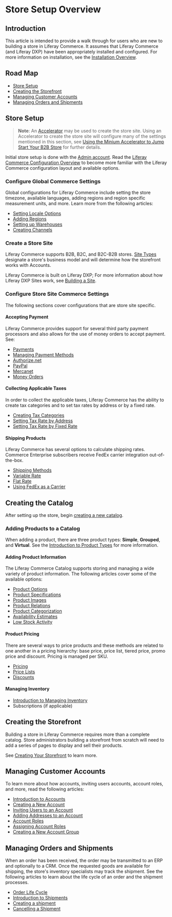 # Store Setup Overview

## Introduction

This article is intended to provide a walk through for users who are new to building a store in Liferay Commerce. It assumes that Liferay Commerce (and Liferay DXP) have been appropriately installed and configured. For more information on installation, see the [Installation Overview](../../installation-and-upgrades/installation-guide/installation-overview.md).

## Road Map

* [Store Setup](#store-setup)
* [Creating the Storefront](#creating-the-storefront)
* [Managing Customer Accounts](#managing-customer-accounts)
* [Managing Orders and Shipments](#managing-orders-and-shipments)

## Store Setup

> **Note**: An [Accelerator](../starting-a-store/accelerators.md) may be used to create the store site. Using an Accelerator to create the store site will configure many of the settings mentioned in this section, see [Using the Minium Accelerator to Jump Start Your B2B Store](../starting-a-store/using-the-minium-accelerator-to-jump-start-your-b2b-store.md) for further details.

Initial store setup is done with the [Admin account](../starting-a-store/introduction-to-the-admin-account.md). Read the [Liferay Commerce Configuration Overview](../starting-a-store/liferay-commerce-configuration-overview.md) to become more familiar with the Liferay Commerce configuration layout and available options.

### Configure Global Commerce Settings

Global configurations for Liferay Commerce include setting the store timezone, available languages, adding regions and region specific measurement units, and more. Learn more from the following articles:

* [Setting Locale Options](../starting-a-store/locale-options.md)
* [Adding Regions](../starting-a-store/adding-regions.md)
* [Setting up Warehouses](../managing-a-catalog/warehouse-reference-guide.md)
* [Creating Channels](../managing-a-catalog/introduction-to-channels.md)

### Create a Store Site

Liferay Commerce supports B2B, B2C, and B2C-B2B stores. [Site Types](../starting-a-store/sites-and-site-types.md) designate a store's business model and will determine how the storefront works with Accounts.

Liferay Commerce is built on Liferay DXP; For more information about how Liferay DXP Sites work, see [Building a Site](https://help.liferay.com/hc/en-us/articles/360018171231-Building-a-Site).

### Configure Store Site Commerce Settings

The following sections cover configurations that are store site specific.

#### Accepting Payment

Liferay Commerce provides support for several third party payment processors and also allows for the use of money orders to accept payment. See:

* [Payments](../starting-a-store/payments.md)
* [Managing Payment Methods](../starting-a-store/managing-payment-methods.md)
* [Authorize.net](../orders-and-fulfillment/authorize.net.md)
* [PayPal](../orders-and-fulfillment/mercanet.md)
* [Mercanet](../orders-and-fulfillment/mercanet.md)
* [Money Orders](../orders-and-fulfillment/mercanet.md)

#### Collecting Applicable Taxes

In order to collect the applicable taxes, Liferay Commerce has the ability to create tax categories and to set tax rates by address or by a fixed rate.

* [Creating Tax Categories](../configuring-taxes/creating-tax-categories.md)
* [Setting Tax Rate by Address](../configuring-taxes/setting-tax-rate-by-address.md)
* [Setting Tax Rate by Fixed Rate](../configuring-taxes/setting-tax-rate-by-fixed-rate.md)

#### Shipping Products

Liferay Commerce has several options to calculate shipping rates. Commerce Enterprise subscribers receive FedEx carrier integration out-of-the-box.

* [Shipping Methods](../starting-a-store/shipping-methods.md)
* [Variable Rate](../orders-and-fulfillment/using-the-variable-rate-shipping-method.md)
* [Flat Rate](../orders-and-fulfillment/using-the-flat-rate-shipping-method.md)
* [Using FedEx as a Carrier](../orders-and-fulfillment/using-fedex-as-a-carrier-method.md)

## Creating the Catalog

After setting up the store, begin [creating a new catalog](../managing-a-catalog/creating-a-new-catalog.md).

### Adding Products to a Catalog

When adding a product, there are three product types: **Simple**, **Grouped**, and **Virtual**. See the [Introduction to Product Types](../managing-a-catalog/introduction-to-product-types.md) for more information.

#### Adding Product Information

The Liferay Commerce Catalog supports storing and managing a wide variety of product information. The following articles cover some of the available options:

* [Product Options](../managing-a-catalog/customizing-your-product-with-product-options.md)
* [Product Specifications](../managing-a-catalog/specifications.md)
* [Product Images](../managing-a-catalog/product-images.md)
* [Product Relations](../managing-a-catalog/related-products-up-sells-and-cross-sells.md)
* [Product Categorization](../managing-a-catalog/organizing-your-catalog-with-product-categories.md)
* [Availability Estimates](../managing-a-catalog/availability-estimates.md)
* [Low Stock Activity](../managing-a-catalog/low-stock-activity.md)

#### Product Pricing

There are several ways to price products and these methods are related to one another in a pricing hierarchy: base price, price list, tiered price, promo price and discount. Pricing is managed per SKU.

* [Pricing](../managing-a-catalog/introduction-to-product-pricing-methods.md)
* [Price Lists](../managing-a-catalog/creating-a-price-list.md)
* [Discounts](../promoting-products/adding-discounts-by-product.md)

#### Managing Inventory

* [Introduction to Managing Inventory](../managing-a-catalog/introduction-to-managing-inventory.md)
* Subscriptions (if applicable)

## Creating the Storefront

Building a store in Liferay Commerce requires more than a complete catalog. Store administrators building a storefront from scratch will need to add a series of pages to display and sell their products.

See [Creating Your Storefront](../creating-store-content/creating-your-storefront.md) to learn more.

## Managing Customer Accounts

To learn more about how accounts, inviting users accounts, account roles, and more, read the following articles:

* [Introduction to Accounts](../account-management/introduction-to-accounts.md)
* [Creating a New Account](../account-management/creating-a-new-account.md)
* [Inviting Users to an Account](../account-management/inviting-users-to-an-account.md)
* [Adding Addresses to an Account](../account-management/adding-addresses-to-an-account.md)
* [Account Roles](../account-management/account-roles.md)
* [Assigning Account Roles](../account-management/assigning-account-roles.md)
* [Creating a New Account Group](../account-management/creating-a-new-account-group.md)

## Managing Orders and Shipments

When an order has been received, the order may be transmitted to an ERP and optionally to a CRM. Once the requested goods are available for shipping, the store's inventory specialists may track the shipment. See the following articles to learn about the life cycle of an order and the shipment processes.

* [Order Life Cycle](../orders-and-fulfillment/order-life-cycle.md)
* [Introduction to Shipments](../orders-and-fulfillment/introduction-to-shipments.md)
* [Creating a shipment](../orders-and-fulfillment/creating-a-shipment.md)
* [Cancelling a Shipment](../orders-and-fulfillment/cancelling-a-shipment.md)
